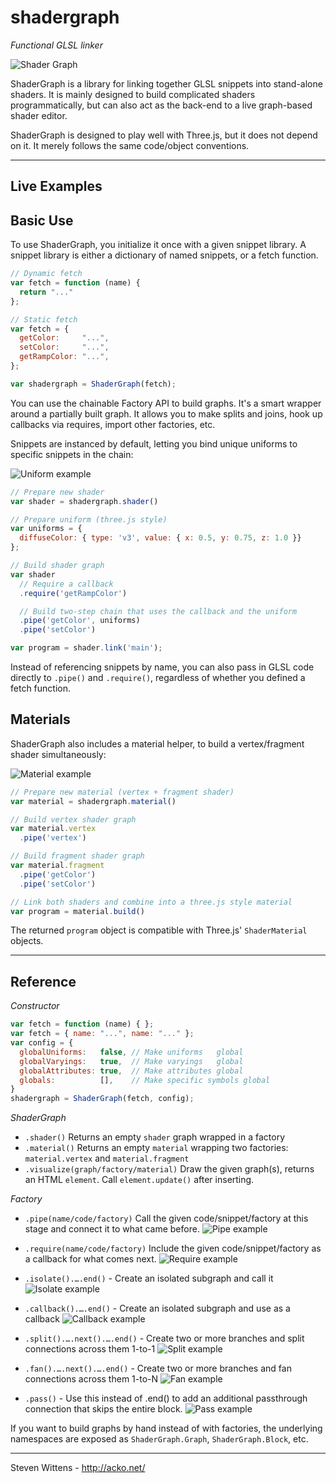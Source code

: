 shadergraph
==========

*Functional GLSL linker*

![Shader Graph](https://raw.github.com/unconed/shadergraph/master/docs/images/require.png)

ShaderGraph is a library for linking together GLSL snippets into stand-alone shaders. It is mainly designed to build complicated shaders programmatically, but can also act as the back-end to a live graph-based shader editor.

ShaderGraph is designed to play well with Three.js, but it does not depend on it. It merely follows the same code/object conventions.

* * *

Live Examples
---

Basic Use
---

To use ShaderGraph, you initialize it once with a given snippet library. A snippet library is either a dictionary of named snippets, or a fetch function.

```javascript
// Dynamic fetch
var fetch = function (name) {
  return "..."
};

// Static fetch
var fetch = {
  getColor:     "...",
  setColor:     "...",
  getRampColor: "...",
};

var shadergraph = ShaderGraph(fetch);
```

You can use the chainable Factory API to build graphs. It's a smart wrapper around a partially built graph. It allows you to make splits and joins, hook up callbacks via requires, import other factories, etc.

Snippets are instanced by default, letting you bind unique uniforms to specific snippets in the chain:

![Uniform example](https://raw.github.com/unconed/shadergraph/master/docs/images/uniform.png)

```javascript
// Prepare new shader
var shader = shadergraph.shader()

// Prepare uniform (three.js style)
var uniforms = {
  diffuseColor: { type: 'v3', value: { x: 0.5, y: 0.75, z: 1.0 }}
};

// Build shader graph
var shader
  // Require a callback
  .require('getRampColor')

  // Build two-step chain that uses the callback and the uniform
  .pipe('getColor', uniforms)
  .pipe('setColor')

var program = shader.link('main');
```

Instead of referencing snippets by name, you can also pass in GLSL code directly to `.pipe()` and `.require()`, regardless of whether you defined a fetch function.

Materials
---

ShaderGraph also includes a material helper, to build a vertex/fragment shader simultaneously:

![Material example](https://raw.github.com/unconed/shadergraph/master/docs/images/material.png)

```javascript
// Prepare new material (vertex + fragment shader)
var material = shadergraph.material()

// Build vertex shader graph
var material.vertex
  .pipe('vertex')

// Build fragment shader graph
var material.fragment
  .pipe('getColor')
  .pipe('setColor')

// Link both shaders and combine into a three.js style material
var program = material.build()
```

The returned `program` object is compatible with Three.js' `ShaderMaterial` objects.

* * *

Reference
---

*Constructor*

```javascript
var fetch = function (name) { };
var fetch = { name: "...", name: "..." };
var config = {
  globalUniforms:   false, // Make uniforms   global
  globalVaryings:   true,  // Make varyings   global
  globalAttributes: true,  // Make attributes global
  globals:          [],    // Make specific symbols global
}
shadergraph = ShaderGraph(fetch, config);
```

*ShaderGraph*

 * `.shader()`
   Returns an empty `shader` graph wrapped in a factory
 * `.material()`
   Returns an empty `material` wrapping two factories: `material.vertex` and `material.fragment`
 * `.visualize(graph/factory/material)`
   Draw the given graph(s), returns an HTML `element`. Call `element.update()` after inserting.
 
*Factory*

 * `.pipe(name/code/factory)`
   Call the given code/snippet/factory at this stage and connect it to what came before.
   ![Pipe example](https://raw.github.com/unconed/shadergraph/master/docs/images/pipe.png)

 * `.require(name/code/factory)`
   Include the given code/snippet/factory as a callback for what comes next.
   ![Require example](https://raw.github.com/unconed/shadergraph/master/docs/images/require.png)

 * `.isolate().….end()` - Create an isolated subgraph and call it
   ![Isolate example](https://raw.github.com/unconed/shadergraph/master/docs/images/isolate.png)

 * `.callback().….end()` - Create an isolated subgraph and use as a callback
   ![Callback example](https://raw.github.com/unconed/shadergraph/master/docs/images/callback.png)

 * `.split().….next().….end()` - Create two or more branches and split connections across them 1-to-1
   ![Split example](https://raw.github.com/unconed/shadergraph/master/docs/images/split.png)
 
 * `.fan().….next().….end()` - Create two or more branches and fan connections across them 1-to-N
   ![Fan example](https://raw.github.com/unconed/shadergraph/master/docs/images/fan.png)

 * `.pass()` - Use this instead of .end() to add an additional passthrough connection that skips the entire block.
   ![Pass example](https://raw.github.com/unconed/shadergraph/master/docs/images/pass.png)


If you want to build graphs by hand instead of with factories, the underlying namespaces are exposed as `ShaderGraph.Graph`, `ShaderGraph.Block`, etc.

* * *

Steven Wittens - http://acko.net/

